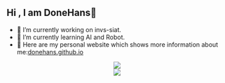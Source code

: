 ## Hi , I am DoneHans👋

<!--
**DoneHans/DoneHans** is a ✨ _special_ ✨ repository because its `README.md` (this file) appears on your GitHub profile.

Here are some ideas to get you started:

- 🔭 I’m currently working on ...
- 🌱 I’m currently learning ...
- 👯 I’m looking to collaborate on ...
- 🤔 I’m looking for help with ...
- 💬 Ask me about ...
- 📫 How to reach me: ...
- 😄 Pronouns: ...
- ⚡ Fun fact: ...
-->

- 🔭 I’m currently working on invs-siat.
- 🌱 I’m currently learning AI and Robot.
- 👯 Here are my personal website which shows more information about me:[donehans.github.io](https://donehans.github.io/)

<div align="center"> <img src="https://github-readme-stats.vercel.app/api?username=DoneHans&show_icons=true&theme=tokyonight" /> </div>

<div align="center"> <img src="https://github-readme-streak-stats.herokuapp.com/?user=yang-tian-hub" /> </div>
